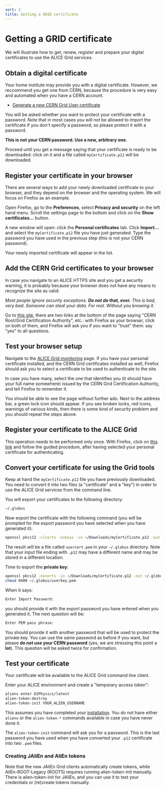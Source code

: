 ```yaml
---
sort: 2
title: Getting a GRID certificate
---
```


# Getting a GRID certificate

We will illustrate how to get, renew, register and prepare your digital certificates to use the ALICE Grid services.

## Obtain a digital certificate

Your home institute may provide you with a digital certificate. However, we reccommend you get one from CERN, because the procedure is very easy and automated when you have a CERN account.

* [Generate a new CERN Grid User certificate](https://ca.cern.ch/ca/user/Request.aspx?template=EE2User)

You will be asked whether you want to protect your certificate with a password. Note that in most cases you will not be allowed to import the certificate if you don't specify a password, so please protect it with a password.

**This is not your CERN password. Use a new, arbitrary one.**

Proceed until you get a message saying that your certificate is ready to be downloaded: click on it and a file called `myCertificate.p12` will be downloaded.

## Register your certificate in your browser

There are several ways to add your newly downloaded certificate to your browser, and they depend on the browser and the operating system. We will focus on Firefox as an example.

Open Firefox, go to the **Preferences**, select **Privacy and security** on the left hand menu. Scroll the settings page to the bottom and click on the **Show certificates...** button.

A new window will open: click the **Personal certificates** tab. Click **Import...** and select the `myCertificate.p12` file you have just generated. Type the password you have used in the previous step (this is not your CERN password).

Your newly imported certificate will appear in the list.

## Add the CERN Grid certificates to your browser

In case you navigate to an ALICE HTTPS site and you get a security warning, it is probably because your browser does not have any means to recognize the site as valid.

*Most people ignore security exceptions. **Do not do that, ever.** This is bad, very bad. Someone can steal your data. For real. Without you knowing it.*

Go to [this site](https://cafiles.cern.ch/cafiles/certificates/Grid.aspx), there are two links at the bottom of the page saying "CERN Root/Grid Certification Authority", etc.: with Firefox as your browser, click on both of them, and Firefox will ask you if you want to "trust" them: say "yes" to all questions.

## Test your browser setup

Navigate to the [ALICE Grid monitoring](https://alimonitor.cern.ch/) page. If you have your personal certificate installed, and the CERN Grid certificates installed as well, Firefox should ask you to select a certificate to be used to authenticate to the site.

In case you have many, select the one that identifies you (it should have your full name somewhere) issued by the CERN Grid Certification Authority, and tell Firefox to remember it.

You should be able to see the page without further ado. Next to the address bar, a green lock icon should appear. If you see broken locks, red icons, warnings of various kinds, then there is some kind of security problem and you should repeat the steps above.

## Register your certificate to the ALICE Grid

This operation needs to be performed only once. With Firefox, click on [this link](https://alien.web.cern.ch/content/register-alice-virtual-organization) and follow the guided procedure, after having selected your personal certificate for authenticating.

## Convert your certificate for using the Grid tools

Keep at hand the `myCertificate.p12` file you have previously downloaded. You need to convert it into two files (a "certificate" and a "key") in order to use the ALICE Grid services from the command line.

You will export your certificates to the following directory:
```bash
~/.globus
```

Now export the certificate with the following command (you will be prompted for the export password you have selected when you have generated it):
```bash
openssl pkcs12 -clcerts -nokeys -in ~/Downloads/myCertificate.p12 -out ~/.globus/usercert.pem
```

The result will be a file called `usercert.pem` in your `~/.globus` directory. Note that your input file ending with `.p12` may have a different name and may be stored in a different location.

Time to export the **private key**:
```bash
openssl pkcs12 -nocerts -in ~/Downloads/myCertificate.p12 -out ~/.globus/userkey.pem
chmod 0400 ~/.globus/userkey.pem
```
When it says:
```bash
Enter Import Password:
```
you should provide it with the export password you have entered when you generated it. The next question will be:
```bash
Enter PEM pass phrase:
```
You should provide it with another password that will be used to protect the private key. You can use the same password as before if you want, but please **do not use your CERN password** (yes, we are stressing this point a **lot**). This question will be asked twice for confirmation.

## Test your certificate

Your certificate will be available to the ALICE Grid command line client.

Enter your ALICE environment and create a "temporary access token":
```bash
alienv enter O2Physics/latest
alien-token-destroy
alien-token-init YOUR_ALIEN_USERNAME
```

This assumes you have completed your [installation](https://aliceo2group.github.io/analysis-framework/docs/gettingstarted/installing.html). You do not have either `alienv` or the `alien-token-*` commands available in case you have never done it.

The `alien-token-init` command will ask you for a password. This is the last password you have used when you have converted your `.p12` certificate into two `.pem` files.

### Creating JAliEn and AliEn tokens
Note that the new JAliEn Grid clients automatically create tokens, while AliEn-ROOT-Legacy (ROOT5) requires running alien-token-init manually. There is alien-token-init for JAliEn, and you can use it to test your credentials or (re)create tokens manually.